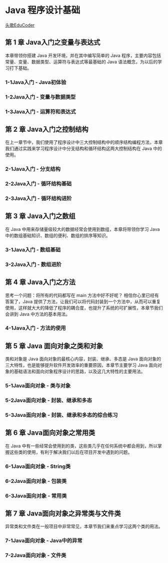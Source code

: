 # Java 程序设计基础

[头歌EduCoder](https://www.educoder.net/paths/860)

## 第 1 章 Java入门之变量与表达式

本章带领你搭建 Java 开发环境，并在其中编写简单的 Java 程序，主要内容包括常量、变量、数据类型、运算符与表达式等最基础的 Java 语法概念，为以后的学习打下基础。

### 1-1Java入门 - Java初体验

### 1-2Java入门 - 变量与数据类型

### 1-3Java入门 - 运算符和表达式

## 第 2 章 Java入门之控制结构

在上一章节中，我们使用了程序设计中三大控制结构中的顺序结构编程方法，本章我们通过实践来学习程序设计中分支结构和循环结构这两大控制结构在 Java 中的使用。

### 2-1Java入门 - 分支结构

### 2-2Java入门 - 循环结构基础

### 2-3Java入门 - 循环结构进阶

## 第 3 章 Java入门之数组

在 Java 中用来存储量级较大的数据经常会使用到数组，本章将带领你学习 Java 中的数组基础知识、数组的便利、数组的排序等知识。

### 3-1Java入门 - 数组基础

### 3-2Java入门 - 数组进阶

## 第 4 章 Java入门之方法

思考一个问题：将所有的代码都写在 main 方法中好不好呢？
相信你心里已经有答案了，Java 提供了方法，让我们可以将代码封装到一个方法中，从而可以重复使用，这样就大大的降低了程序的耦合度，也提升了系统的可扩展性，本章节我们会讲到 Java 中方法的基本用法。

### 4-1Java入门 - 方法的使用

## 第 5 章 Java 面向对象之类和对象

类和对象是 Java 面向对象的最核心内容，封装、继承、多态是 Java 面向对象的三大特性，也是能够提升软件开发效率的重要原因，本章节主要学习 Java 面向对象的基础语法和面向对象程序设计的思路，以及这几大特性的主要用法。

### 5-1Java面向对象 - 类与对象

### 5-2Java面向对象 - 封装、继承和多态

### 5-3Java面向对象 - 封装、继承和多态的综合练习

## 第 6 章 Java面向对象之常用类

在 Java 中有一些经常会使用到的类，这些类几乎在任何系统中都会用到，所以掌握这些类的使用，有利于解决我们以后在项目开发中遇到的问题。

### 6-1Java面向对象 - String类

### 6-2Java面向对象 - 包装类

### 6-3Java面向对象 - 常用类

## 第 7 章 Java面向对象之异常类与文件类

异常类和文件类在一般项目中非常常见，本章节我们来重点学习这两个类的用法。

### 7-1Java面向对象 - Java中的异常

### 7-2Java面向对象 - 文件类